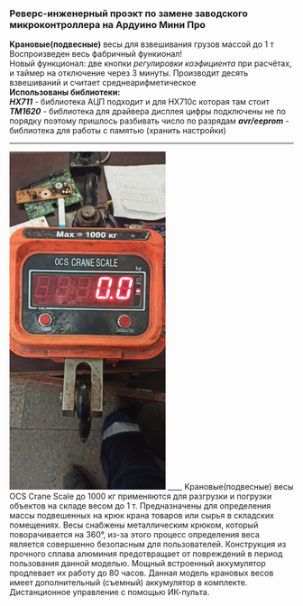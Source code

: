 ### Реверс-инженерный проэкт по замене заводского микроконтроллера на Ардуино Мини Про
__Kрановые(подвесные)__ весы для взвешивания грузов массой до 1 т  
Воспроизведен весь фабричный функионал!  
Новый функционал: две кнопки _регулировки коэфициента_ при расчётах, и таймер на отключение через 3 минуты.
Производит десять взвешиваний и считает среднеарифметическое  
__Использованы библиотеки:__  
___HX711___ - библиотека АЦП подходит и для НХ710с которая там стоит  
___TM1620___ - библиотека для драйвера дисплея цифры подключены не по порядку поэтому пришлось разбивать число по разрядам
___avr/eeprom___ - библиотека для работы с памятью (хранить настройки)   
____  
<img src="https://github.com/oldr1990/oldr1990/blob/master/Readme/OSC.gif" width="277" height="600">
____  
Kрановые(подвесные) весы OCS Crane Scale до 1000 кг применяются для разгрузки и погрузки объектов на складе весом до 1 т.  
Предназначены для определения массы подвешенных на крюк крана товаров или сырья в складских помещениях.
Весы снабжены металлическим крюком, который поворачивается на 360°, из-за этого процесс определения веса является совершенно  
безопасным для пользователей. Конструкция из прочного сплава алюминия предотвращает от повреждений в период пользования данной моделью.  
Мощный встроенный аккумулятор продлевает их работу до 80 часов.  
Данная модель крановых весов имеет дополнительный (съемный) аккумулятор в комплекте.  
Дистанционное управление с помощью ИК-пульта.
